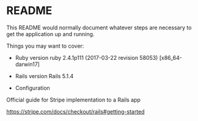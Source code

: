 # README

This README would normally document whatever steps are necessary to get the
application up and running.

Things you may want to cover:

* Ruby version
ruby 2.4.1p111 (2017-03-22 revision 58053) [x86_64-darwin17]

* Rails version
Rails 5.1.4

* Configuration

Official guide for Stripe implementation to a Rails app

https://stripe.com/docs/checkout/rails#getting-started
